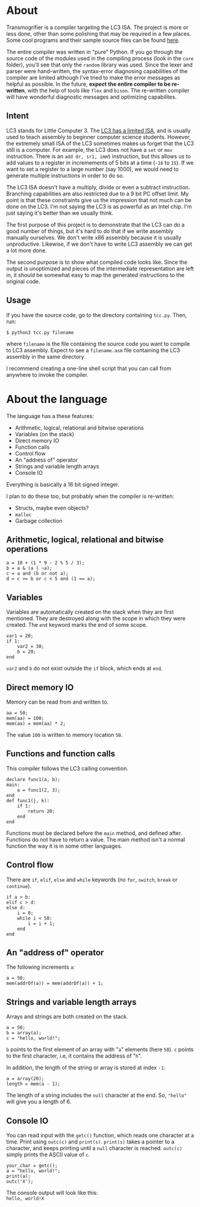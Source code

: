 # About
Transmogrifier is a compiler targeting the LC3 ISA. The project is more or less done, other than some polishing that may be required in a few places. Some cool programs and their sample source files can be found [here](https://github.com/kauboy26/lc3-collection).  


The entire compiler was written in "pure" Python. If you go through the source code of the modules used in the compiling process (look in the `core` folder), you'll see that only the `random` library was used. Since the lexer and parser were hand-written, the syntax-error diagnosing capabilities of the compiler are limited although I've tried to make the error messages as helpful as possible. In the future, **expect the entire compiler to be re-written**, with the help of tools like `flex` and `bison`. The re-written compiler will have wonderful diagnostic messages and optimizing capabilites.

## Intent
LC3 stands for Little Computer 3. The [LC3 has a limited ISA](http://www.cs.unca.edu/~bruce/Spring14/109/Resources/lc3-isa.pdf), and is usually used to teach assembly to beginner computer science students. However, the extremely small ISA of the LC3 sometimes makes us forget that the LC3 still is a computer. For example, the LC3 does not have a `set` or `mov` instruction. There is an `add dr, sr1, imm5` instruction, but this allows us to add values to a register in incremements of 5 bits at a time (`-16` to `15`). If we want to set a register to a large number (say 1000), we would need to generate multiple instructions in order to do so.  

The LC3 ISA doesn't have a multiply, divide or even a subtract instruction. Branching capabilities are also restricted due to a 9 bit PC offset limit. My point is that these constraints give us the impression that not much can be done on the LC3. I'm not saying the LC3 is as powerful as an Intel chip. I'm just saying it's better than we usually think.  

The first purpose of this project is to demonstrate that the LC3 can do a good number of things, but it's hard to do that if we write assembly manually ourselves. We don't write x86 assembly because it is usually unproductive. Likewise, if we don't have to write LC3 assembly we can get a lot more done.  

The second purpose is to show what compiled code looks like. Since the output is unoptimized and pieces of the intermediate representation are left in, it should be somewhat easy to map the generated instructions to the original code.

## Usage
If you have the source code, go to the directory containing `tcc.py`. Then, run:  
```
$ python3 tcc.py filename  
```
where `filename` is the file containing the source code you want to compile to LC3 assembly. Expect to see a `filename.asm` file containing the LC3 assembly in the same directory.  

I recommend creating a one-line shell script that you can call from anywhere to invoke the compiler.  

# About the language
The language has a these features:
* Arithmetic, logical, relational and bitwise operations
* Variables (on the stack)
* Direct memory IO
* Function calls
* Control flow
* An "address of" operator
* Strings and variable length arrays
* Console IO   

Everything is basically a 16 bit signed integer.  

I plan to do these too, but probably when the compiler is re-written:  
* Structs, maybe even objects?
* `malloc`
* Garbage collection

## Arithmetic, logical, relational and bitwise operations
```
a = 10 + (1 * 9 - 2 % 5 / 3);  
b = a & (a | ~a);  
c = a and (b or not a);  
d = c >= b or c < 5 and (1 == a);  
```

## Variables
Variables are automatically created on the stack when they are first mentioned. They are destroyed along with the scope in which they were created. The `end` keyword marks the end of some scope.  
```
var1 = 20;  
if 1:  
    var2 = 30;  
    b = 20;  
end  
```
`var2` and `b` do not exist outside the `if` block, which ends at `end`.

## Direct memory IO
Memory can be read from and written to.  
```
aa = 50;  
mem(aa) = 100;  
mem(aa) = mem(aa) * 2;  
```
The value `100` is written to memory location `50`.

## Functions and function calls
This compiler follows the LC3 calling convention.
```
declare func1(a, b);  
main:  
    a = func1(2, 3);
end  
def func1(j, k):
    if 1:  
        return 20;  
    end  
end
```
Functions must be declared before the `main` method, and defined after. Functions do not have to return a value. The main method isn't a normal function the way it is in some other languages.

## Control flow
There are `if`, `elif`, `else` and `while` keywords (no `for`, `switch`, `break` or `continue`).
```
if a > b:  
elif c > d:  
else d:  
    i = 0;  
    while i < 50:  
        i = i + 1;  
    end  
end  
```

## An "address of" operator
The following increments `a`:  
```
a = 50;  
mem(addrOf(a)) = mem(addrOf(a)) + 1;  
```

## Strings and variable length arrays
Arrays and strings are both created on the stack.  
```
a = 50;
b = array(a);  
c = "hello, world!";  
```
`b` points to the first element of an array with "`a`" elements (here `50`). `c` points to the first character, i.e, it contains the address of "`h`".

In addition, the length of the string or array is stored at index `-1`:  
```
a = array(20);  
length = mem(a - 1);  
```
The length of a string includes the `null` character at the end. So, `"hello"` will give you a length of 6.

## Console IO
You can read input with the `getc()` function, which reads one character at a time. Print using `outc(c)` and `print(s)`. `print(s)` takes a pointer to a character, and keeps printing until a `null` character is reached. `outc(c)` simply prints the ASCII value of `c`.  
```
your_char = getc();  
a = "hello, world!";  
print(a);  
outc('X');  
```
The console output will look like this:  
`hello, world!X`
